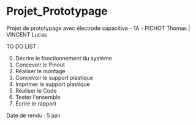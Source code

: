 # Projet_Prototypage
Projet de prototypage avec électrode capacitive - 1A - PICHOT Thomas | VINCENT Lucas

TO DO LIST : 

0. Décrire le fonctionnement du système
1. Concevoir le Pinout
2. Réaliser le montage
3. Concevoir le support plastique
4. Imprimer le support plastique
5. Réaliser le Code
6. Tester l'ensemble
7. Écrire le rapport

Date de rendu : 5 juin